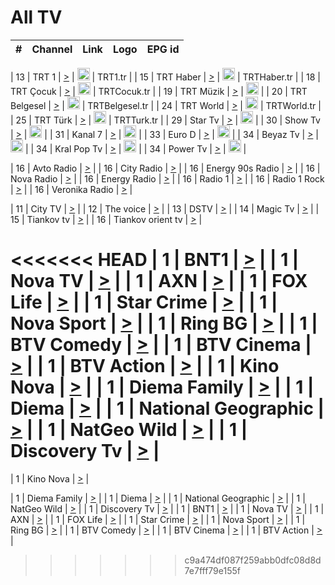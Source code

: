<h1>All TV</h1>

| #   | Channel        | Link  | Logo | EPG id |
|:---:|:--------------:|:-----:|:----:|:------:|

| 13  | TRT 1            | [>](https://tv-trt1.medya.trt.com.tr/master.m3u8) | <img height="20" src="https://i.imgur.com/j786OLG.png"/> | TRT1.tr |
| 15  | TRT Haber        | [>](https://tv-trthaber.medya.trt.com.tr/master.m3u8) | <img height="20" src="https://i.imgur.com/OVfo8Ab.png"/> | TRTHaber.tr |
| 18  | TRT Çocuk        | [>](https://tv-trtcocuk.medya.trt.com.tr/master.m3u8) | <img height="20" src="https://i.imgur.com/QLFmD6d.png"/> | TRTCocuk.tr |
| 19  | TRT Müzik        | [>](https://tv-trtmuzik.medya.trt.com.tr/master.m3u8) | <img height="20" src="https://i.imgur.com/fIVFCEd.png"/> |
| 20  | TRT Belgesel     | [>](https://tv-trtbelgesel.medya.trt.com.tr/master.m3u8) | <img height="20" src="https://i.imgur.com/MGO87pe.png"/> | TRTBelgesel.tr |
| 24  | TRT World        | [>](https://tv-trtworld.medya.trt.com.tr/master.m3u8) | <img height="20" src="https://i.imgur.com/JEA2xpv.png"/> | TRTWorld.tr |
| 25  | TRT Türk         | [>](https://tv-trtturk.medya.trt.com.tr/master.m3u8) | <img height="20" src="https://i.imgur.com/OSTOQNw.png"/> | TRTTurk.tr |
| 29  | Star Tv   | [>](https://dogus-live.daioncdn.net/startv/startv_360p.m3u8) | <img height="20" src="https://i.imgur.com/IebUZx1.png"/> |
| 30  | Show Tv     | [>](https://ciner-live.daioncdn.net/showtv/showtv.m3u8) | <img height="20" src="https://i.imgur.com/IebUZx1.png"/> |
| 31  | Kanal 7     | [>](https://kanal7-live.daioncdn.net/kanal7/kanal7.m3u8) | <img height="20" src="https://i.imgur.com/IebUZx1.png"/> |
| 33  | Euro D    | [>](https://www.youtube.com/user/KanalD/live) | <img height="20" src="https://i.imgur.com/IebUZx1.png"/> |
| 34  | Beyaz Tv     | [>](https://beyaztv-live.daioncdn.net/beyaztv/beyaztv.m3u8) | <img height="20" src="https://i.imgur.com/IebUZx1.png"/> |
| 34  | Kral Pop Tv     | [>](https://www.youtube.com/watch?v=GuFTuKoXepw) | <img height="20" src="https://i.imgur.com/IebUZx1.png"/> |
| 34  | Power Tv     | [>](https://livetv.powerapp.com.tr/powerTV/powerhd.smil/chunklist.m3u8) | <img height="20" src="https://i.imgur.com/IebUZx1.png"/> |

| 16  | Avto Radio | [>](http://stream.metacast.eu/avtoradio.mp3.m3u) |
| 16  | City Radio | [>](http://stream.metacast.eu/city.aac.m3u) |
| 16  | Energy 90s Radio | [>](http://stream.metacast.eu/energy-90s.m3u) |
| 16  | Nova Radio | [>](http://stream.metacast.eu/nova.aac.m3u) |
| 16  | Energy Radio | [>](http://stream.metacast.eu/nrj.aac.m3u) |
| 16  | Radio 1 | [>](http://stream.metacast.eu/radio1.aac.m3u) |
| 16  | Radio 1 Rock | [>](http://stream.metacast.eu/radio1rock.aac.m3u) |
| 16  | Veronika Radio | [>](http://stream.metacast.eu/veronika.aac.m3u) |

| 11  | City TV | [>](https://tv.city.bg/play/tshls/citytv/index.m3u8) |
| 12  | The voice | [>](https://bss1.neterra.tv/thevoice/thevoice.m3u8) |
| 13  | DSTV | [>](http://46.249.95.140:8081/hls/data.m3u8) |
| 14  | Magic Tv | [>](https://bss1.neterra.tv/magictv/magictv.m3u8) |
| 15  | Tiankov tv | [>](https://streamer103.neterra.tv/tiankov-folk/live.m3u8) |
| 16  | Tiankov orient tv | [>](https://streamer103.neterra.tv/tiankov-orient/live.m3u8) |

<<<<<<< HEAD
| 1 | BNT1 | [>](https://ymkaya.xyz:40077/tv/bnt1/playlist.m3u8?wmsAuthSign=c2VydmVyX3RpbWU9Ny8zMS8yMDI1IDY6NTM6MDggUE0maGFzaF92YWx1ZT1lZmJTVlppOE4raVN1K0FaWmkwNlhRPT0mdmFsaWRtaW51dGVzPTYw) |
| 1 | Nova TV | [>](https://ymkaya.xyz:40077/tv/novatv/playlist.m3u8?wmsAuthSign=c2VydmVyX3RpbWU9Ny8zMS8yMDI1IDY6NTM6MTggUE0maGFzaF92YWx1ZT1ObHNyc0VsSEZNdlVOUmYrQ1dzOW9BPT0mdmFsaWRtaW51dGVzPTYw) |
| 1 | AXN | [>](https://ymkaya.xyz:40077/tv/axn/playlist.m3u8?wmsAuthSign=c2VydmVyX3RpbWU9Ny8zMS8yMDI1IDY6NTM6MjcgUE0maGFzaF92YWx1ZT1nQmhQUVZsK1hvMVh6RG9mczlnbzZ3PT0mdmFsaWRtaW51dGVzPTYw) |
| 1 | FOX Life | [>](https://ymkaya.xyz:40077/tv/foxlife/playlist.m3u8?wmsAuthSign=c2VydmVyX3RpbWU9Ny8zMS8yMDI1IDY6NTM6MzcgUE0maGFzaF92YWx1ZT1uRnVmOFNDczE1c2xmblVPWC9hbTZ3PT0mdmFsaWRtaW51dGVzPTYw) |
| 1 | Star Crime | [>](https://ymkaya.xyz:40077/tv/foxcrime/playlist.m3u8?wmsAuthSign=c2VydmVyX3RpbWU9Ny8zMS8yMDI1IDY6NTM6NDcgUE0maGFzaF92YWx1ZT1GbE42SHZ0cWJzVzB6ZUllU0MrWDNBPT0mdmFsaWRtaW51dGVzPTYw) |
| 1 | Nova Sport | [>](https://ymkaya.xyz:40077/tv/novasport/playlist.m3u8?wmsAuthSign=c2VydmVyX3RpbWU9Ny8zMS8yMDI1IDY6NTM6NTcgUE0maGFzaF92YWx1ZT01MEtaQWw0LzVnMzJBYXZqMGxoSHF3PT0mdmFsaWRtaW51dGVzPTYw) |
| 1 | Ring BG | [>](https://ymkaya.xyz:40077/tv/ringbg/playlist.m3u8?wmsAuthSign=c2VydmVyX3RpbWU9Ny8zMS8yMDI1IDY6NTQ6MDYgUE0maGFzaF92YWx1ZT1SUFByWG5oay80QlYxZmxsb1N5S3JnPT0mdmFsaWRtaW51dGVzPTYw) |
| 1 | BTV Comedy | [>](https://ymkaya.xyz:40077/tv/btvcomedy/playlist.m3u8?wmsAuthSign=c2VydmVyX3RpbWU9Ny8zMS8yMDI1IDY6NTQ6MTYgUE0maGFzaF92YWx1ZT1YUFd6Q2pWc1JUZ3cyWWl6TmJ6NXJnPT0mdmFsaWRtaW51dGVzPTYw) |
| 1 | BTV Cinema | [>](https://ymkaya.xyz:40077/tv/btvcinema/playlist.m3u8?wmsAuthSign=c2VydmVyX3RpbWU9Ny8zMS8yMDI1IDY6NTQ6MjYgUE0maGFzaF92YWx1ZT1VRytheG0wL1doMmdsSkF1NnRGbmx3PT0mdmFsaWRtaW51dGVzPTYw) |
| 1 | BTV Action | [>](https://ymkaya.xyz:40077/tv/btvaction/playlist.m3u8?wmsAuthSign=c2VydmVyX3RpbWU9Ny8zMS8yMDI1IDY6NTQ6MzUgUE0maGFzaF92YWx1ZT1xeUwwM203ekI5R2E0WHBnUUQwUWd3PT0mdmFsaWRtaW51dGVzPTYw) |
| 1 | Kino Nova | [>](https://ymkaya.xyz:40077/tv/kinonova/playlist.m3u8?wmsAuthSign=c2VydmVyX3RpbWU9Ny8zMS8yMDI1IDY6NTQ6NDUgUE0maGFzaF92YWx1ZT11ZDVrWDFJbFdHVGd0Zm1Ca3V5VWlRPT0mdmFsaWRtaW51dGVzPTYw) |
| 1 | Diema Family | [>](https://ymkaya.xyz:40077/tv/diemafamily/playlist.m3u8?wmsAuthSign=c2VydmVyX3RpbWU9Ny8zMS8yMDI1IDY6NTQ6NTQgUE0maGFzaF92YWx1ZT1qbkJLbzFrUWplZjIxVjlkcXVsdjdRPT0mdmFsaWRtaW51dGVzPTYw) |
| 1 | Diema | [>](https://ymkaya.xyz:40077/tv/diema/playlist.m3u8?wmsAuthSign=c2VydmVyX3RpbWU9Ny8zMS8yMDI1IDY6NTU6MDQgUE0maGFzaF92YWx1ZT1mVHFEMUhFNGZjZmZ6MHd5NWkxNTBRPT0mdmFsaWRtaW51dGVzPTYw) |
| 1 | National Geographic | [>](https://ymkaya.xyz:40077/tv/natgeo/playlist.m3u8?wmsAuthSign=c2VydmVyX3RpbWU9Ny8zMS8yMDI1IDY6NTU6MTQgUE0maGFzaF92YWx1ZT12MGZLendmakR4TmhZaXl4b1FmY293PT0mdmFsaWRtaW51dGVzPTYw) |
| 1 | NatGeo Wild | [>](https://ymkaya.xyz:40077/tv/natgeowild/playlist.m3u8?wmsAuthSign=c2VydmVyX3RpbWU9Ny8zMS8yMDI1IDY6NTU6MjMgUE0maGFzaF92YWx1ZT1rRm9vVWhGeWFrMHZ6eExNaGwzZE1BPT0mdmFsaWRtaW51dGVzPTYw) |
| 1 | Discovery Tv | [>](https://ymkaya.xyz:40077/tv/discovery/playlist.m3u8?wmsAuthSign=c2VydmVyX3RpbWU9Ny8zMS8yMDI1IDY6NTU6MzMgUE0maGFzaF92YWx1ZT1oZ3dQd2l4TjlhZEJvZXl6WFhVTGlBPT0mdmFsaWRtaW51dGVzPTYw) |
=======


| 1 | Kino Nova | [>](https://ymkaya.xyz:11336/tv/kinonova/playlist.m3u8?wmsAuthSign=c2VydmVyX3RpbWU9MS8yLzIwMjUgNDo0MDoyMCBBTSZoYXNoX3ZhbHVlPWlFS1FrWEtMMVRFM3l5YklUWUJQUHc9PSZ2YWxpZG1pbnV0ZXM9NjA=) |

| 1 | Diema Family | [>](https://ymkaya.xyz:11336/tv/diemafamily/playlist.m3u8?wmsAuthSign=c2VydmVyX3RpbWU9MS8yLzIwMjUgNDo0MDozMCBBTSZoYXNoX3ZhbHVlPUVUaTVKTldvZTF5WVVCM0YwL21kaXc9PSZ2YWxpZG1pbnV0ZXM9NjA=) |
| 1 | Diema | [>](https://ymkaya.xyz:11336/tv/diema/playlist.m3u8?wmsAuthSign=c2VydmVyX3RpbWU9MS8yLzIwMjUgNDo0MDo0MCBBTSZoYXNoX3ZhbHVlPVlYMWVJT2NuUjNpUTBsaytEUFFOS2c9PSZ2YWxpZG1pbnV0ZXM9NjA=) |
| 1 | National Geographic | [>](https://ymkaya.xyz:11336/tv/natgeo/playlist.m3u8?wmsAuthSign=c2VydmVyX3RpbWU9MS8yLzIwMjUgNDo0MTo0MSBBTSZoYXNoX3ZhbHVlPTJQTlVmcG5nYWx0M013eUhGRGxnd0E9PSZ2YWxpZG1pbnV0ZXM9NjA=) |
| 1 | NatGeo Wild | [>](https://ymkaya.xyz:11336/tv/natgeowild/playlist.m3u8?wmsAuthSign=c2VydmVyX3RpbWU9MS8yLzIwMjUgNDo0MTo1MSBBTSZoYXNoX3ZhbHVlPVl1OXZaTTliN0hGWEN3eDBYd1duNkE9PSZ2YWxpZG1pbnV0ZXM9NjA=) |
| 1 | Discovery Tv | [>](https://ymkaya.xyz:11336/tv/discovery/playlist.m3u8?wmsAuthSign=c2VydmVyX3RpbWU9MS8yLzIwMjUgNDo0MjowMSBBTSZoYXNoX3ZhbHVlPWtBQmdLNlY2RmQwWElzMVYzSDJyVkE9PSZ2YWxpZG1pbnV0ZXM9NjA=) |
| 1 | BNT1 | [>](https://ymkaya.xyz:11336/tv/bnt1/playlist.m3u8?wmsAuthSign=c2VydmVyX3RpbWU9MS8yLzIwMjUgNDozODozOCBBTSZoYXNoX3ZhbHVlPVVrMVlRQXpJWlhYeUh6ZFVpSC9NMUE9PSZ2YWxpZG1pbnV0ZXM9NjA=) |
| 1 | Nova TV | [>](https://ymkaya.xyz:11336/tv/novatv/playlist.m3u8?wmsAuthSign=c2VydmVyX3RpbWU9MS8yLzIwMjUgNDozODo0OCBBTSZoYXNoX3ZhbHVlPUVxQjh1a0ZzYkVGZU8zZDFGTzdreVE9PSZ2YWxpZG1pbnV0ZXM9NjA=) |
| 1 | AXN | [>](https://ymkaya.xyz:11336/tv/axn/playlist.m3u8?wmsAuthSign=c2VydmVyX3RpbWU9MS8yLzIwMjUgNDozODo1OCBBTSZoYXNoX3ZhbHVlPUpkWStGY1hkNXhaOVpPZ0thQ0FZL3c9PSZ2YWxpZG1pbnV0ZXM9NjA=) |
| 1 | FOX Life | [>](https://ymkaya.xyz:11336/tv/foxlife/playlist.m3u8?wmsAuthSign=c2VydmVyX3RpbWU9MS8yLzIwMjUgNDozOToxMCBBTSZoYXNoX3ZhbHVlPWt1ZDc1T3AzYlZDTjJnSy9TU0xJZlE9PSZ2YWxpZG1pbnV0ZXM9NjA=) |
| 1 | Star Crime | [>](https://ymkaya.xyz:11336/tv/foxcrime/playlist.m3u8?wmsAuthSign=c2VydmVyX3RpbWU9MS8yLzIwMjUgNDozOToyMCBBTSZoYXNoX3ZhbHVlPXIwVU45Nm9FR1l2enNkTG9TanBxbmc9PSZ2YWxpZG1pbnV0ZXM9NjA=) |
| 1 | Nova Sport | [>](https://ymkaya.xyz:11336/tv/novasport/playlist.m3u8?wmsAuthSign=c2VydmVyX3RpbWU9MS8yLzIwMjUgNDozOTozMCBBTSZoYXNoX3ZhbHVlPXlSZ0UxazVaM0xhSmc0NmR4T0c1T2c9PSZ2YWxpZG1pbnV0ZXM9NjA=) |
| 1 | Ring BG | [>](https://ymkaya.xyz:11336/tv/ringbg/playlist.m3u8?wmsAuthSign=c2VydmVyX3RpbWU9MS8yLzIwMjUgNDozOTo0MCBBTSZoYXNoX3ZhbHVlPTR4aUlFNHVUYWN4enY1WkVuOFZma2c9PSZ2YWxpZG1pbnV0ZXM9NjA=) |
| 1 | BTV Comedy | [>](https://ymkaya.xyz:11336/tv/btvcomedy/playlist.m3u8?wmsAuthSign=c2VydmVyX3RpbWU9MS8yLzIwMjUgNDozOTo1MCBBTSZoYXNoX3ZhbHVlPUtrMTJ2RHNTTUU1RFp1ZkVOdXFSK3c9PSZ2YWxpZG1pbnV0ZXM9NjA=) |
| 1 | BTV Cinema | [>](https://ymkaya.xyz:11336/tv/btvcinema/playlist.m3u8?wmsAuthSign=c2VydmVyX3RpbWU9MS8yLzIwMjUgNDozOTo1OSBBTSZoYXNoX3ZhbHVlPTZWcU9FZW56cG1NM1lrYy8xNE5NeHc9PSZ2YWxpZG1pbnV0ZXM9NjA=) |
| 1 | BTV Action | [>](https://ymkaya.xyz:11336/tv/btvaction/playlist.m3u8?wmsAuthSign=c2VydmVyX3RpbWU9MS8yLzIwMjUgNDo0MDoxMCBBTSZoYXNoX3ZhbHVlPUlDd0ErRkZVWThyMVZwR3c2REdGZ3c9PSZ2YWxpZG1pbnV0ZXM9NjA=) |
>>>>>>> c9a474df087f259abb0dfc08d8d7e7fff79e155f
